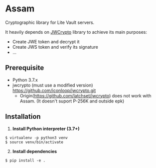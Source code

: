 # Assam
Cryptographic library for Lite Vault servers.

It heavily depends on [JWCrypto] library to achieve its main purposes:
- Create JWE token and decrypt it
- Create JWS token and verify its signature
- ...

## Prerequisite
- Python 3.7.x
- jwcrypto (must use a modified version) https://github.com/iconloop/jwcrypto.git
  - Origin(https://github.com/latchset/jwcrypto) does not work with Assam.
  (It doesn't suport P-256K and outside epk)

## Installation
1. **Install Python interpreter (3.7+)**
```
$ virtualenv -p python3 venv
$ source venv/bin/activate
```

2. **Install dependencies**
```
$ pip install -e .
```


[JWCrypto]: https://github.com/latchset/jwcrypto